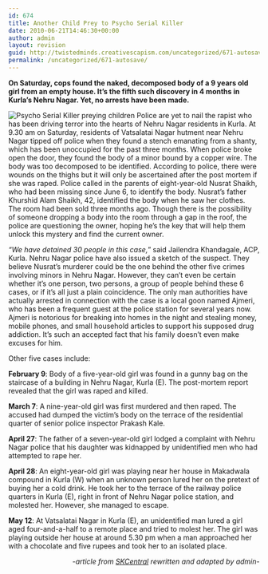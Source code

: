 ```yaml
---
id: 674
title: Another Child Prey to Psycho Serial Killer
date: 2010-06-21T14:46:30+00:00
author: admin
layout: revision
guid: http://twistedminds.creativescapism.com/uncategorized/671-autosave/
permalink: /uncategorized/671-autosave/
---
```

<p class="dropcap-first">
  <strong>On Saturday, cops found the naked, decomposed body of a 9 years old girl from an empty house. It’s the fifth such discovery in 4 months in Kurla&#8217;s Nehru Nagar. Yet, no arrests have been made.</strong>
</p>

<img class="left" title="Sketch of a suspected serial killer" src="img/post/sketch.jpg" alt="Psycho Serial Killer preying children" /> Police are yet to nail the rapist who has been driving terror into the hearts of Nehru Nagar residents in Kurla. At 9.30 am on Saturday, residents of Vatsalatai Nagar hutment near Nehru Nagar tipped off police when they found a stench emanating from a shanty, which has been unoccupied for the past three months. When police broke open the door, they found the body of a minor bound by a copper wire. The body was too decomposed to be identified. According to police, there were wounds on the thighs but it will only be ascertained after the post mortem if she was raped. Police called in the parents of eight-year-old Nusrat Shaikh, who had been missing since June 6, to identify the body. Nusrat&#8217;s father Khurshid Alam Shaikh, 42, identified the body when he saw her clothes. The room had been sold three months ago. Though there is the possibility of someone dropping a body into the room through a gap in the roof, the police are questioning the owner, hoping he&#8217;s the key that will help them unlock this mystery and find the current owner.

_&#8220;We have detained 30 people in this case,_&#8221; said Jailendra Khandagale, ACP, Kurla. Nehru Nagar police have also issued a sketch of the suspect. They believe Nusrat&#8217;s murderer could be the one behind the other five crimes involving minors in Nehru Nagar. However, they can’t even be certain whether it’s one person, two persons, a group of people behind these 6 cases, or if it&#8217;s all just a plain coincidence. The only man authorities have actually arrested in connection with the case is a local goon named Ajmeri, who has been a frequent guest at the police station for several years now. Ajmeri is notorious for breaking into homes in the night and stealing money, mobile phones, and small household articles to support his supposed drug addiction. It’s such an accepted fact that his family doesn’t even make excuses for him.

Other five cases include:

**February 9**: Body of a five-year-old girl was found in a gunny bag on the staircase of a building in Nehru Nagar, Kurla (E). The post-mortem report revealed that the girl was raped and killed.

**March 7**: A nine-year-old girl was first murdered and then raped. The accused had dumped the victim&#8217;s body on the terrace of the residential quarter of senior police inspector Prakash Kale.

**April 27**: The father of a seven-year-old girl lodged a complaint with Nehru Nagar police that his daughter was kidnapped by unidentified men who had attempted to rape her.

**April 28**: An eight-year-old girl was playing near her house in Makadwala compound in Kurla (W) when an unknown person lured her on the pretext of buying her a cold drink. He took her to the terrace of the railway police quarters in Kurla (E), right in front of Nehru Nagar police station, and molested her. However, she managed to escape.

**May 12**: At Vatsalatai Nagar in Kurla (E), an unidentified man lured a girl aged four-and-a-half to a remote place and tried to molest her. The girl was playing outside her house at around 5.30 pm when a man approached her with a chocolate and five rupees and took her to an isolated place.

<p style="text-align: right;">
  <em>-article from <a title="skcentral.com" href="http://www.skcentral.com">SKCentral</a> rewritten and adapted by admin-</em>
</p>